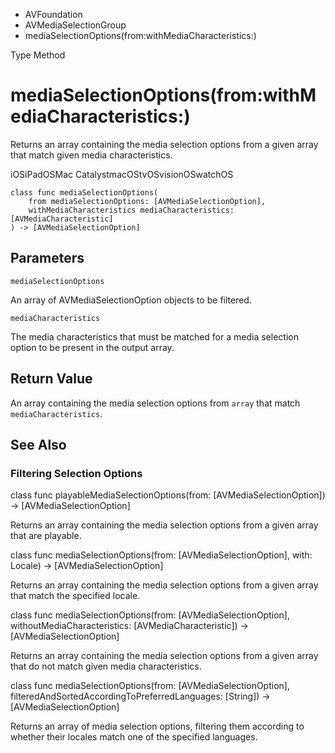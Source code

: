 

- AVFoundation
- AVMediaSelectionGroup
-  mediaSelectionOptions(from:withMediaCharacteristics:) 

Type Method

# mediaSelectionOptions(from:withMediaCharacteristics:)

Returns an array containing the media selection options from a given array that match given media characteristics.

iOSiPadOSMac CatalystmacOStvOSvisionOSwatchOS

``` source
class func mediaSelectionOptions(
    from mediaSelectionOptions: [AVMediaSelectionOption],
    withMediaCharacteristics mediaCharacteristics: [AVMediaCharacteristic]
) -> [AVMediaSelectionOption]
```

## Parameters 

`mediaSelectionOptions`  

An array of AVMediaSelectionOption objects to be filtered.

`mediaCharacteristics`  

The media characteristics that must be matched for a media selection option to be present in the output array.

## Return Value

An array containing the media selection options from `array` that match `mediaCharacteristics`.

## See Also

### Filtering Selection Options

class func playableMediaSelectionOptions(from: [AVMediaSelectionOption]) -> [AVMediaSelectionOption]

Returns an array containing the media selection options from a given array that are playable.

class func mediaSelectionOptions(from: [AVMediaSelectionOption], with: Locale) -> [AVMediaSelectionOption]

Returns an array containing the media selection options from a given array that match the specified locale.

class func mediaSelectionOptions(from: [AVMediaSelectionOption], withoutMediaCharacteristics: [AVMediaCharacteristic]) -> [AVMediaSelectionOption]

Returns an array containing the media selection options from a given array that do not match given media characteristics.

class func mediaSelectionOptions(from: [AVMediaSelectionOption], filteredAndSortedAccordingToPreferredLanguages: [String]) -> [AVMediaSelectionOption]

Returns an array of media selection options, filtering them according to whether their locales match one of the specified languages.

